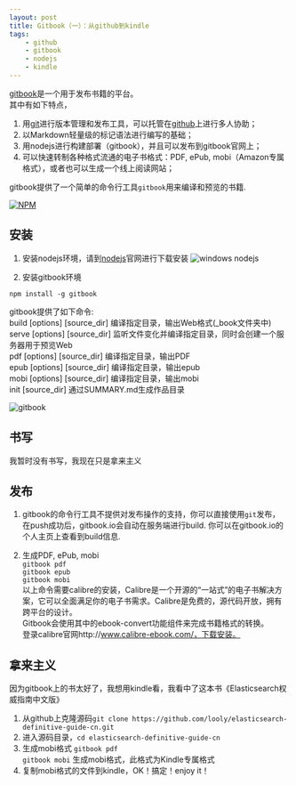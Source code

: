 ```yaml
---
layout: post
title: Gitbook（一）：从github到kindle
tags:
    - github
    - gitbook
    - nodejs
    - kindle
---
```




[gitbook](https://www.gitbook.io/)是一个用于发布书籍的平台。  
其中有如下特点，

1. 用[git](http://git-scm.com/ "git")进行版本管理和发布工具，可以托管在[github](https://github.com/ "github")上进行多人协助；
2. 以Markdown轻量级的标记语法进行编写的基础；
3. 用nodejs进行构建部署（gitbook），并且可以发布到gitbook官网上；
4. 可以快速转制各种格式流通的电子书格式：PDF, ePub, mobi（Amazon专属格式），或者也可以生成一个线上阅读网站；


<!-- more -->

gitbook提供了一个简单的命令行工具`gitbook`用来编译和预览的书籍.

[![NPM](http://7u2ivm.com1.z0.glb.clouddn.com/@/201502/gitbook.png)](https://nodei.co/npm/gitbook/)


## 安装

1. 安装nodejs环境，请到[nodejs](http://nodejs.org/download/ "nodejs")官网进行下载安装
![windows nodejs](http://7u2ivm.com1.z0.glb.clouddn.com/@/2015/nodejs.png)

2. 安装gitbook环境

`npm install -g gitbook`


gitbook提供了如下命令:    
build [options] [source_dir] 编译指定目录，输出Web格式(_book文件夹中)    
serve [options] [source_dir] 监听文件变化并编译指定目录，同时会创建一个服务器用于预览Web    
pdf [options] [source_dir] 编译指定目录，输出PDF    
epub [options] [source_dir] 编译指定目录，输出epub	    
mobi [options] [source_dir] 编译指定目录，输出mobi	    
init [source_dir]   通过SUMMARY.md生成作品目录    
	
![gitbook](http://7u2ivm.com1.z0.glb.clouddn.com/@/2015/gitbook2.png)


## 书写

我暂时没有书写，我现在只是拿来主义

## 发布

1. gitbook的命令行工具不提供对发布操作的支持，你可以直接使用`git`发布，
在push成功后，gitbook.io会自动在服务端进行build. 你可以在gitbook.io的个人主页上查看到build信息.
  
2. 生成PDF, ePub, mobi    
`gitbook pdf`    
`gitbook epub`    
`gitbook mobi`    
以上命令需要calibre的安装，Calibre是一个开源的“一站式”的电子书解决方案，它可以全面满足你的电子书需求。Calibre是免费的，源代码开放，拥有跨平台的设计。   
Gitbook会使用其中的ebook-convert功能组件来完成书籍格式的转换。   
登录calibre官网http://www.calibre-ebook.com/，下载安装。    


## 拿来主义

因为gitbook上的书太好了，我想用kindle看，我看中了这本书《Elasticsearch权威指南中文版》



1. 从github上克隆源码`git clone https://github.com/looly/elasticsearch-definitive-guide-cn.git`    
2. 进入源码目录，`cd elasticsearch-definitive-guide-cn`     
3. 生成mobi格式 `gitbook pdf`  
`gitbook mobi` 生成mobi格式，此格式为Kindle专属格式
4. 复制mobi格式的文件到kindle，OK！搞定！enjoy it！